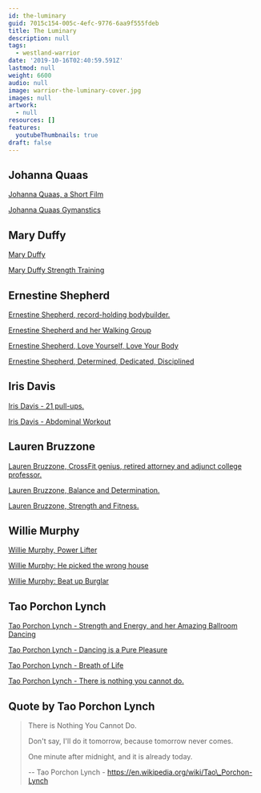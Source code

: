 ```yaml
---
id: the-luminary
guid: 7015c154-005c-4efc-9776-6aa9f555fdeb
title: The Luminary
description: null
tags:
  - westland-warrior
date: '2019-10-16T02:40:59.591Z'
lastmod: null
weight: 6600
audio: null
image: warrior-the-luminary-cover.jpg
images: null
artwork:
  - null
resources: []
features:
  youtubeThumbnails: true
draft: false
---
```


## Johanna Quaas

[Johanna Quaas, a Short Film](https://www.youtube.com/watch?v=0JWePnHeniM "Play Video")

[Johanna Quaas Gymanstics](https://www.youtube.com/watch?v=o625rylh3bY "Play Video")

## Mary Duffy

[Mary Duffy](https://www.youtube.com/watch?v=A8_ApkdygvU "Play Video")

[Mary Duffy Strength Training](https://www.youtube.com/watch?v=3h1P58BIa2s "Play Video")

## Ernestine Shepherd

[Ernestine Shepherd, record-holding bodybuilder.](https://www.youtube.com/watch?v=hpBo2dl3PBc "Play Video")

[Ernestine Shepherd and her Walking Group](https://www.youtube.com/watch?v=NbZLdLfBQuk "Play Video")

[Ernestine Shepherd, Love Yourself, Love Your Body](https://www.youtube.com/watch?v=MyUG9lR0-cg "Play Video")

[Ernestine Shepherd, Determined, Dedicated, Disciplined](https://www.youtube.com/watch?v=kSpLieRQL-w "Play Video")

## Iris Davis

[Iris Davis - 21 pull-ups.](https://www.youtube.com/watch?v=-WZ0EPe_Nok "Play Video")

[Iris Davis - Abdominal Workout](https://www.youtube.com/watch?v=oiaQygkQtgw "Play Video")

## Lauren Bruzzone

[Lauren Bruzzone, CrossFit genius, retired attorney and adjunct college professor.](https://www.youtube.com/watch?v=TAcyA3OQ1v8 "Play Video")

[Lauren Bruzzone, Balance and Determination.](https://www.youtube.com/watch?v=WQukIAVo000 "Play Video")

[Lauren Bruzzone, Strength and Fitness.](https://www.youtube.com/watch?v=tI98MLR-4U4 "Play Video")

## Willie Murphy

[Willie Murphy, Power Lifter](https://www.youtube.com/watch?v=0zjhSlJN-Qw "Play Video")

[Willie Murphy: He picked the wrong house](https://www.youtube.com/watch?v=gYLaobn-YVM "Play Video")

[Willie Murphy: Beat up Burglar](https://www.youtube.com/watch?v=odJRDx3tA0w "Play Video")

## Tao Porchon Lynch

[Tao Porchon Lynch - Strength and Energy, and her Amazing Ballroom Dancing](https://www.youtube.com/watch?v=u76yQEdflVM "Play Video")

[Tao Porchon Lynch - Dancing is a Pure Pleasure](https://www.youtube.com/watch?v=CdXp15Lbx1c "Play Video")

[Tao Porchon Lynch - Breath of Life](https://www.youtube.com/watch?v=RAqv1KMNUUU "Play Video")

[Tao Porchon Lynch - There is nothing you cannot do.](https://www.youtube.com/watch?v=oTmaTD5H0iM "Play Video")

## Quote by Tao Porchon Lynch

> There is Nothing You Cannot Do.
>
> Don't say, I'll do it tomorrow, because tomorrow never comes.
>
> One minute after midnight, and it is already today.
>
> \-- Tao Porchon Lynch - https://en.wikipedia.org/wiki/Tao\_Porchon-Lynch
